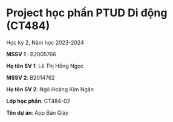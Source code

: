 # Project học phần PTUD Di động (CT484)

Học kỳ 2, Năm học 2023-2024

**MSSV 1** : B2005766

**Họ tên SV 1**: Lê Thị Hồng Ngọc

**MSSV 2**: B2014762

**Họ tên SV 2**: Ngô Hoàng Kim Ngân

**Lớp học phần**: CT484-02

**Tên dự án**: App Bán Giày
